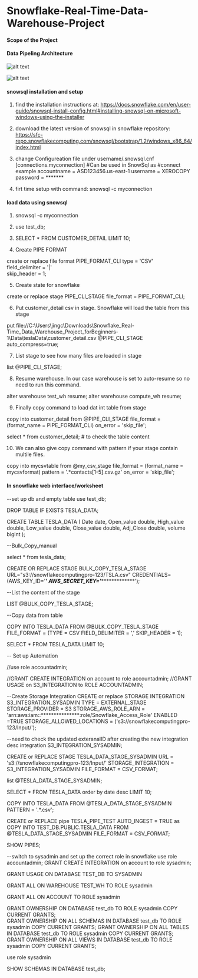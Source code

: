 # Snowflake-Real-Time-Data-Warehouse-Project



#### Scope of the Project

#### Data Pipeling Architecture

![alt text](https://github.com/xerocopy/Snowflake-Real-Time-Data-Warehouse-Project/blob/c22b480a6ed855dc44a5487cf40d77aaaebc3a58/pic1.PNG)


![alt text](https://github.com/xerocopy/Snowflake-Real-Time-Data-Warehouse-Project/blob/c22b480a6ed855dc44a5487cf40d77aaaebc3a58/pic2.PNG)


#### snowsql installation and setup

1. find the installation instructions at:
https://docs.snowflake.com/en/user-guide/snowsql-install-config.html#installing-snowsql-on-microsoft-windows-using-the-installer

2. download the latest version of snowsql in snowflake repository:
https://sfc-repo.snowflakecomputing.com/snowsql/bootstrap/1.2/windows_x86_64/index.html

3. change Configureation file under username/.snowsql.cnf
[connections.myconnection]
#Can be used in SnowSql as #connect example
accountname = ASD123456.us-east-1
username = XEROCOPY
password = *******

4. firt time setup with command:
snowsql -c myconnection


#### load data using snowsql 
1. snowsql -c myconnection  

2. use test_db;

3. SELECT * FROM CUSTOMER_DETAIL LIMIT 10;

4. Create PIPE FORMAT

create or replace file format PIPE_FORMAT_CLI
  type = 'CSV'  
  field_delimiter = '|'  
  skip_header = 1;
  
5. Create state for snowflake

create or replace stage PIPE_CLI_STAGE
file_format = PIPE_FORMAT_CLI;
  
6. Put customer_detail csv in stage. Snowflake will load the table from this stage

put
file://C:\Users\jingc\Downloads\Snowflake_Real-Time_Data_Warehouse_Project_forBeginners-1\Data\teslaData\customer_detail.csv
@PIPE_CLI_STAGE auto_compress=true;

7. List stage to see how many files are loaded in stage

list @PIPE_CLI_STAGE;


8. Resume warehouse. In our case warehouse is set to auto-resume so no need to run this command. 

alter warehouse test_wh resume;
alter warehouse compute_wh resume;

9. Finally copy command to load dat int table from stage

copy into customer_detail
  from @PIPE_CLI_STAGE
  file_format = (format_name = PIPE_FORMAT_CLI)
  on_error = 'skip_file';
 
select * from customer_detail;  # to check the table content
  
 
10. We can also give copy command with pattern if your stage contain multile files.
 
copy into mycsvtable
  from @my_csv_stage
  file_format = (format_name = mycsvformat)
  pattern = '.*contacts[1-5].csv.gz'
  on_error = 'skip_file';



#### In snowflake web interface/worksheet

--set up db and empty table
use test_db;

DROP TABLE IF EXISTS TESLA_DATA;

CREATE TABLE TESLA_DATA (
    Date            date,
    Open_value      double,
    High_value      double,
    Low_value       double,
    Close_value     double,
    Adj_Close       double,
    volume          bigint
    );







--Bulk_Copy_manual

select * from tesla_data;
    
CREATE OR REPLACE STAGE BULK_COPY_TESLA_STAGE URL="s3://snowflakecomputingpro-123/TSLA.csv"
CREDENTIALS=(AWS_KEY_ID='*****************' AWS_SECRET_KEY='******************************'); 

--List the content of the stage

LIST @BULK_COPY_TESLA_STAGE;

--Copy data from table

COPY INTO TESLA_DATA
FROM @BULK_COPY_TESLA_STAGE
FILE_FORMAT = (TYPE = CSV FIELD_DELIMITER = ',' SKIP_HEADER = 1);

SELECT * FROM TESLA_DATA LIMIT 10;






-- Set up Automation

//use role accountadmin;

//GRANT CREATE INTEGRATION on account to role accountadmin;
//GRANT USAGE on S3_INTEGRATION to ROLE ACCOUNTADMIN;

--Create Storage Integration
CREATE or replace STORAGE INTEGRATION S3_INTEGRATION_SYSADMIN
TYPE = EXTERNAL_STAGE
STORAGE_PROVIDER = S3
STORAGE_AWS_ROLE_ARN = 'arn:aws:iam::***************:role/Snowflake_Access_Role'
ENABLED =TRUE
STORAGE_ALLOWED_LOCATIONS = ('s3://snowflakecomputingpro-123/Input/');

--need to check the updated exteranalID after creating the new integration
desc integration S3_INTEGRATION_SYSADMIN;


CREATE or REPLACE STAGE TESLA_DATA_STAGE_SYSADMIN
URL = 's3://snowflakecomputingpro-123/Input/'
STORAGE_INTEGRATION = S3_INTEGRATION_SYSADMIN
FILE_FORMAT = CSV_FORMAT;

list @TESLA_DATA_STAGE_SYSADMIN;

SELECT * FROM TESLA_DATA order by date desc LIMIT 10;

COPY INTO TESLA_DATA
FROM @TESLA_DATA_STAGE_SYSADMIN
PATTERN = '.*.csv';

CREATE or REPLACE pipe TESLA_PIPE_TEST AUTO_INGEST = TRUE as 
COPY INTO TEST_DB.PUBLIC.TESLA_DATA
FROM @TESLA_DATA_STAGE_SYSADMIN
FILE_FORMAT = CSV_FORMAT;

SHOW PIPES;









--switch to sysadmin and set up the correct role in snowflake
use role accountadmin;
GRANT CREATE INTEGRATION on account to role sysadmin;

GRANT USAGE ON DATABASE TEST_DB TO SYSADMIN

GRANT ALL ON WAREHOUSE TEST_WH TO ROLE sysadmin

GRANT ALL ON ACCOUNT TO ROLE sysadmin

GRANT OWNERSHIP ON DATABASE test_db TO ROLE sysadmin COPY CURRENT GRANTS;    
GRANT OWNERSHIP ON ALL SCHEMAS IN DATABASE test_db TO ROLE sysadmin COPY CURRENT GRANTS;
GRANT OWNERSHIP ON ALL TABLES IN DATABASE test_db TO ROLE sysadmin COPY CURRENT GRANTS; 
GRANT OWNERSHIP ON ALL VIEWS IN DATABASE test_db TO ROLE sysadmin COPY CURRENT GRANTS; 

use role sysadmin

SHOW SCHEMAS IN DATABASE test_db;





